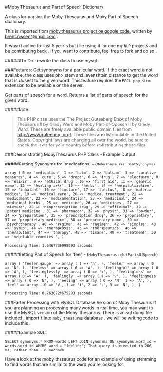 #Moby Thesaurus and Part of Speech Dictionary

A class for parsing the Moby Thesaurus and Moby Part of Speech dictionary.

This is imported from [moby thesaurus project on google code.](https://code.google.com/p/moby-thesaurus/) written by   brent.rossen@gmail.com .

It wasn't active for last 5 year's but i be using it for one my `NLP` projects and be contributing back . If you want to contribute, feel free to fork and do so .

######To Do : rewrite the class to use mysql .


###Features:
Get synonyms for a particular word.
If the exact word is not available, the class uses php_stem and levenshtein distance to get the word that is closest to the given word. This feature requires the `PECL php_stem` extension to be available on the server.

Get parts of speech for a word. Returns a list of parts of speech for the given word.

#####Note:
>This PHP class uses the The Project Gutenberg Etext of Moby Thesaurus II by Grady Ward and Moby Part-of-Speech II by Grady Ward. These are freely available public domain files from http://www.gutenberg.org/. These files are distributable in the United States. Copyright laws are changing all over the world, be sure to check the laws for your country before redistributing these files.

###Demonstrating MobyThesaurus PHP Class - Example Output

#####Getting Synonyms for 'medications' -      (`MobyThesaurus::GetSynonyms`)

`array ( 0 => 'medication', 1 => 'balm', 2 => 'balsam', 3 => 'curative measures', 4 => 'cure', 5 => 'drops', 6 => 'drug', 7 => 'electuary', 8 => 'elixir', 9 => 'ethical drug', 10 => 'first aid', 11 => 'generic name', 12 => 'healing arts', 13 => 'herbs', 14 => 'hospitalization', 15 => 'inhalant', 16 => 'lincture', 17 => 'linctus', 18 => 'materia medica', 19 => 'medical care', 20 => 'medical treatment', 21 => 'medicament', 22 => 'medicamentation', 23 => 'medicinal', 24 => 'medicinal herbs', 25 => 'medicine', 26 => 'medicines', 27 => 'mixture', 28 => 'nonprescription drug', 29 => 'officinal', 30 => 'patent medicine', 31 => 'pharmacon', 32 => 'physic', 33 => 'powder', 34 => 'preparation', 35 => 'prescription drug', 36 => 'proprietary', 37 => 'proprietary medicine', 38 => 'proprietary name', 39 => 'psychotherapy', 40 => 'regime', 41 => 'regimen', 42 => 'simples', 43 => 'syrup', 44 => 'therapeusis', 45 => 'therapeutics', 46 => 'theraputant', 47 => 'therapy', 48 => 'tisane', 49 => 'treatment', 50 => 'vegetable remedies ', )`

`Processing Time: 1.6467730998993 seconds`

#####Getting Part of Speech for 'feel' - (`MobyThesaurus::GetPartsOfSpeech`)

`array ( 'feeler gauge' => array ( 0 => 'h', ), 'feeler' => array ( 0 => 'N', ), 'feeless' => array ( 0 => 'A', ), 'feelingful' => array ( 0 => 'A', ), 'feelinglessly' => array ( 0 => 'v', ), 'feelingless' => array ( 0 => 'A', ), 'feelingly' => array ( 0 => 'v', ), 'feelingness' => array ( 0 => 'N', ), 'feeling' => array ( 0 => 'N', 1 => 'A', ), 'feel' => array ( 0 => 'V', 1 => 't', 2 => 'i', 3 => 'N', ), )`

`Processing Time: 0.7630729675293 seconds`

###Faster Processing with MySQL Database Version of Moby Thesaurus
If you are planning on processing many words in real time, you may want to use the MySQL version of the Moby Thesaurus. There is an sql dump file included , import it into `moby_thesaurus` database . we will be writing code to include this .

#####Example SQL:

`SELECT synonyms.* FROM words LEFT JOIN synonyms ON synonyms.word_id = words.word_id WHERE word = "feeling";
That query is executed in 266 ms, rather than 1.6 seconds.`

Have a look at the moby_thesaurus code for an example of using stemming to find words that are similar to the word you're looking for.
